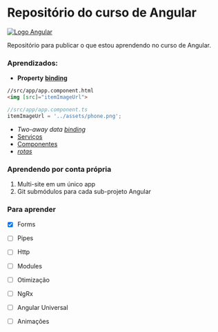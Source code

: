 # Repositório do curso de Angular

[![Logo Angular](https://angular.io/assets/images/logos/angular/shield-large.svg)](https://angular.io/)

Repositório para publicar o que estou aprendendo no curso de Angular.

### Aprendizados:


* **Property** [__binding__](https://angular.io/guide/property-binding)
 ```html
 //src/app/app.component.html
 <img [src]="itemImageUrl">
  ```
   ```javascript
 //src/app/app.component.ts
 itemImageUrl = '../assets/phone.png';
  ```
* _Two-away data [binding](https://angular.io/guide/two-way-binding)_
* [Serviços](https://angular.io/guide/architecture-services)
* [Componentes](https://angular.io/guide/component-overview)
* [*rotas*](https://angular.io/guide/router)

### Aprendendo por conta própria

1. Multi-site em um único app
2. Git submódulos para cada sub-projeto Angular

### Para aprender

- [x] Forms
- [ ] Pipes
- [ ] Http
- [ ] Modules
- [ ] Otimização
- [ ] NgRx
- [ ] Angular Universal
- [ ] Animações

